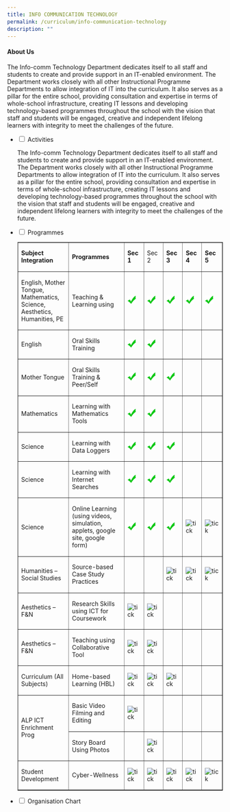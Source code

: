 ```yaml
---
title: INFO COMMUNICATION TECHNOLOGY
permalink: /curriculum/info-communication-technology
description: ""
---
```

<h4><strong>About Us</strong></h4>
<p>The Info-comm Technology Department dedicates itself to all staff and students to create and provide support in an IT-enabled environment. The Department works closely with all other Instructional Programme Departments to allow integration of IT into the curriculum. It also serves as a pillar for the entire school, providing consultation and expertise in terms of whole-school infrastructure, creating IT lessons and developing technology-based programmes throughout the school with the vision that staff and students will be engaged, creative and independent lifelong learners with integrity to meet the challenges of the future.</p>
<ul class="jekyllcodex_accordion">
<li><input id="accordion1" type="checkbox" /> <label for="accordion1">Activities</label>
<div>
<p>The Info-comm Technology Department dedicates itself to all staff and students to create and provide support in an IT-enabled environment. The Department works closely with all other Instructional Programme Departments to allow integration of IT into the curriculum. It also serves as a pillar for the entire school, providing consultation and expertise in terms of whole-school infrastructure, creating IT lessons and developing technology-based programmes throughout the school with the vision that staff and students will be engaged, creative and independent lifelong learners with integrity to meet the challenges of the future.</p>
</div>
</li>
<li><input id="accordion2" type="checkbox" /> <label for="accordion2">Programmes</label>
<div>
<table border="1" width="100%" cellspacing="0" cellpadding="0">
<tbody>
<tr>
<td width="172"><strong>Subject Integration</strong></td>
<td width="239"><strong>Programmes</strong></td>
<td width="54"><strong>Sec 1</strong></td>
<td width="52">
<p>Sec 2&nbsp;</p>
</td>
<td width="54"><strong>Sec 3</strong></td>
<td width="47"><strong>Sec 4</strong></td>
<td width="66"><strong>Sec 5</strong></td>
</tr>
<tr>
<td width="172">
<p>English, Mother Tongue, Mathematics, Science, Aesthetics, Humanities, PE</p>
</td>
<td width="239">
<p>Teaching &amp; Learning using</p>
</td>
<td width="54">
<p><img src="/images/tick.jpg" alt="tick" width="20" height="20" /></p>
</td>
<td width="52">
<p><img src="/images/tick.jpg" alt="tick" width="20" height="20" /></p>
</td>
<td width="54">
<p><img src="/images/tick.jpg" alt="tick" width="20" height="20" /></p>
</td>
<td width="47">
<p><img src="/images/tick.jpg" alt="tick" width="20" height="20" /></p>
</td>
<td width="66">
<p><img src="/images/tick.jpg" alt="tick" width="20" height="20" /></p>
</td>
</tr>
<tr>
<td width="172">
<p>English</p>
</td>
<td width="239">
<p>Oral Skills Training</p>
</td>
<td width="54">
<p><img src="/images/tick.jpg" alt="tick" width="20" height="20" /></p>
</td>
<td width="52">
<p><img src="/images/tick.jpg" alt="tick" width="20" height="20" /></p>
</td>
<td width="54">&nbsp;</td>
<td width="47">&nbsp;</td>
<td width="66">&nbsp;</td>
</tr>
<tr>
<td width="172">
<p>Mother Tongue </p>
</td>
<td width="239">
<p>Oral Skills Training &amp; Peer/Self</p>
</td>
<td width="54">
<p><img src="/images/tick.jpg" alt="tick" width="20" height="20" /></p>
</td>
<td width="52">
<p><img src="/images/tick.jpg" alt="tick" width="20" height="20" /></p>
</td>
<td width="54">
<p><img src="/images/tick.jpg" alt="tick" width="20" height="20" /></p>
</td>
<td width="47">&nbsp;</td>
<td width="66">&nbsp;</td>
</tr>
<tr>
<td width="172">
<p>Mathematics</p>
</td>
<td width="239">
<p>Learning with Mathematics Tools&nbsp;</p>
</td>
<td width="54">
<p><img src="/images/tick.jpg" alt="tick" width="20" height="20" /></p>
</td>
<td width="52">
<p><img src="/images/tick.jpg" alt="tick" width="20" height="20" /></p>
</td>
<td width="54">&nbsp;</td>
<td width="47">&nbsp;</td>
<td width="66">&nbsp;</td>
</tr>
<tr>
<td width="172" height="24">
<p>Science</p>
</td>
<td width="239">
<p>Learning with Data Loggers</p>
</td>
<td width="54">
<p><img src="/images/tick.jpg" alt="tick" width="20" height="20" /></p>
</td>
<td width="52">
<p><img src="/images/tick.jpg" alt="tick" width="20" height="20" /></p>
</td>
<td width="54">
<p><img src="/images/tick.jpg" alt="tick" width="20" height="20" /></p>
</td>
<td width="47">&nbsp;</td>
<td width="66">&nbsp;</td>
</tr>
<tr>
<td width="172" height="28">
<p>Science</p>
</td>
<td width="239">
<p>Learning with Internet Searches</p>
</td>
<td width="54">
<p><img src="/images/tick.jpg" alt="tick" width="20" height="20" /></p>
</td>
<td width="52">
<p><img src="/images/tick.jpg" alt="tick" width="20" height="20" /></p>
</td>
<td width="54">
<p><img src="/images/tick.jpg" alt="tick" width="20" height="20" /></p>
</td>
<td width="47">&nbsp;</td>
<td width="66">&nbsp;</td>
</tr>
<tr>
<td width="172">
<p>Science</p>
</td>
<td width="239">
<p>Online Learning <br />(using videos, simulation, applets, google site, google form)</p>
</td>
<td width="54">
<p><img src="/images/tick.jpg" alt="tick" width="20" height="20" /></p>
</td>
<td width="52">
<p><img src="/images/tick.jpg" alt="tick" width="20" height="20" /></p>
</td>
<td width="54">
<p><img src="/images/tick.jpg" alt="tick" width="20" height="20" /></p>
</td>
<td width="47">
<p><img src="https://ahmadibrahimsec.moe.edu.sg/qql/slot/u529/Instructional%20Programmes/Info-Communication%20Technology/tick.jpg" alt="tick" width="20" height="20" /></p>
</td>
<td width="66">
<p><img src="https://ahmadibrahimsec.moe.edu.sg/qql/slot/u529/Instructional%20Programmes/Info-Communication%20Technology/tick.jpg" alt="tick" width="20" height="20" /></p>
</td>
</tr>
<tr>
<td width="172">
<p>Humanities &ndash; <br />Social Studies</p>
</td>
<td width="239">
<p>Source-based Case Study Practices</p>
</td>
<td width="54">&nbsp;</td>
<td width="52">&nbsp;</td>
<td width="54">
<p><img src="https://ahmadibrahimsec.moe.edu.sg/qql/slot/u529/Instructional%20Programmes/Info-Communication%20Technology/tick.jpg" alt="tick" width="20" height="20" /></p>
</td>
<td width="47">
<p><img src="https://ahmadibrahimsec.moe.edu.sg/qql/slot/u529/Instructional%20Programmes/Info-Communication%20Technology/tick.jpg" alt="tick" width="20" height="20" /></p>
</td>
<td width="66">
<p><img src="https://ahmadibrahimsec.moe.edu.sg/qql/slot/u529/Instructional%20Programmes/Info-Communication%20Technology/tick.jpg" alt="tick" width="20" height="20" /></p>
</td>
</tr>
<tr>
<td width="172">
<p>Aesthetics &ndash; F&amp;N</p>
</td>
<td width="239">
<p>Research Skills using ICT for Coursework</p>
</td>
<td width="54">
<p><img src="https://ahmadibrahimsec.moe.edu.sg/qql/slot/u529/Instructional%20Programmes/Info-Communication%20Technology/tick.jpg" alt="tick" width="20" height="20" /></p>
</td>
<td width="52">
<p><img src="https://ahmadibrahimsec.moe.edu.sg/qql/slot/u529/Instructional%20Programmes/Info-Communication%20Technology/tick.jpg" alt="tick" width="20" height="20" /></p>
</td>
<td width="54">&nbsp;</td>
<td width="47">&nbsp;</td>
<td width="66">&nbsp;</td>
</tr>
<tr>
<td width="172">
<p>Aesthetics &ndash; F&amp;N</p>
</td>
<td width="239">
<p>Teaching using Collaborative Tool</p>
</td>
<td width="54">
<p><img src="https://ahmadibrahimsec.moe.edu.sg/qql/slot/u529/Instructional%20Programmes/Info-Communication%20Technology/tick.jpg" alt="tick" width="20" height="20" /></p>
</td>
<td width="52">
<p><img src="https://ahmadibrahimsec.moe.edu.sg/qql/slot/u529/Instructional%20Programmes/Info-Communication%20Technology/tick.jpg" alt="tick" width="20" height="20" /></p>
</td>
<td width="54">&nbsp;</td>
<td width="47">&nbsp;</td>
<td width="66">&nbsp;</td>
</tr>
<tr>
<td width="172" height="29">
<p>Curriculum (All Subjects)</p>
</td>
<td width="239">
<p>Home-based Learning (HBL)</p>
</td>
<td width="54">
<p><img src="https://ahmadibrahimsec.moe.edu.sg/qql/slot/u529/Instructional%20Programmes/Info-Communication%20Technology/tick.jpg" alt="tick" width="20" height="20" /></p>
</td>
<td width="52">
<p><img src="https://ahmadibrahimsec.moe.edu.sg/qql/slot/u529/Instructional%20Programmes/Info-Communication%20Technology/tick.jpg" alt="tick" width="20" height="20" /></p>
</td>
<td width="54">
<p><img src="https://ahmadibrahimsec.moe.edu.sg/qql/slot/u529/Instructional%20Programmes/Info-Communication%20Technology/tick.jpg" alt="tick" width="20" height="20" /></p>
</td>
<td width="47">&nbsp;</td>
<td width="66">&nbsp;</td>
</tr>
<tr>
<td rowspan="2" width="172">
<p>ALP ICT Enrichment Prog</p>
</td>
<td width="239" height="28">
<p>Basic Video Filming and Editing</p>
</td>
<td width="54">
<p><img src="https://ahmadibrahimsec.moe.edu.sg/qql/slot/u529/Instructional%20Programmes/Info-Communication%20Technology/tick.jpg" alt="tick" width="20" height="20" /></p>
</td>
<td width="52">&nbsp;</td>
<td width="54">&nbsp;</td>
<td width="47">&nbsp;</td>
<td width="66">&nbsp;</td>
</tr>
<tr>
<td width="239" height="26">
<p>Story Board Using Photos</p>
</td>
<td width="54">&nbsp;</td>
<td width="52">
<p><img src="https://ahmadibrahimsec.moe.edu.sg/qql/slot/u529/Instructional%20Programmes/Info-Communication%20Technology/tick.jpg" alt="tick" width="20" height="20" /></p>
</td>
<td width="54">&nbsp;</td>
<td width="47">&nbsp;</td>
<td width="66">&nbsp;</td>
</tr>
<tr>
<td width="172" height="31">
<p>Student Development</p>
</td>
<td width="239">
<p>Cyber-Wellness</p>
</td>
<td>
<p><img src="https://ahmadibrahimsec.moe.edu.sg/qql/slot/u529/Instructional%20Programmes/Info-Communication%20Technology/tick.jpg" alt="tick" width="20" height="20" /></p>
</td>
<td>
<p><img src="https://ahmadibrahimsec.moe.edu.sg/qql/slot/u529/Instructional%20Programmes/Info-Communication%20Technology/tick.jpg" alt="tick" width="20" height="20" /></p>
</td>
<td>
<p><img src="https://ahmadibrahimsec.moe.edu.sg/qql/slot/u529/Instructional%20Programmes/Info-Communication%20Technology/tick.jpg" alt="tick" width="20" height="20" /></p>
</td>
<td width="47">
<p><img src="https://ahmadibrahimsec.moe.edu.sg/qql/slot/u529/Instructional%20Programmes/Info-Communication%20Technology/tick.jpg" alt="tick" width="20" height="20" /></p>
</td>
<td width="66">
<p><img src="https://ahmadibrahimsec.moe.edu.sg/qql/slot/u529/Instructional%20Programmes/Info-Communication%20Technology/tick.jpg" alt="tick" width="20" height="20" /></p>
</td>
</tr>
</tbody>
</table>
</div>
</li>
<li><input id="accordion3" type="checkbox" /> <label for="accordion3">Organisation Chart</label>
<div>

</div>
</li>
</ul>
